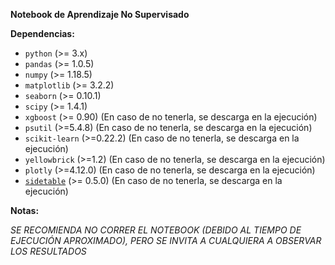 **Notebook de Aprendizaje No Supervisado**

**Dependencias:**

* ``python`` (>= 3.x)
* ``pandas`` (>= 1.0.5)
* ``numpy`` (>= 1.18.5)
* ``matplotlib`` (>= 3.2.2)
* ``seaborn`` (>= 0.10.1)
* ``scipy`` (>= 1.4.1)
* ``xgboost`` (>= 0.90) (En caso de no tenerla, se descarga en la ejecución)
* ``psutil`` (>=5.4.8) (En caso de no tenerla, se descarga en la ejecución)
* ``scikit-learn`` (>=0.22.2) (En caso de no tenerla, se descarga en la ejecución)
* ``yellowbrick`` (>=1.2) (En caso de no tenerla, se descarga en la ejecución)
* ``plotly`` (>=4.12.0) (En caso de no tenerla, se descarga en la ejecución)
* [``sidetable``](https://github.com/chris1610/sidetable) (>= 0.5.0) (En caso de no tenerla, se descarga en la ejecución)


**Notas:**

_SE RECOMIENDA NO CORRER EL NOTEBOOK (DEBIDO AL TIEMPO DE EJECUCIÓN APROXIMADO), PERO SE INVITA A CUALQUIERA A OBSERVAR LOS RESULTADOS_

